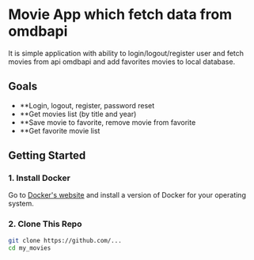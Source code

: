 # Movie App which fetch data from omdbapi

It is simple application with ability to login/logout/register user and fetch movies 
from api omdbapi and add favorites movies to local database.

## Goals

- **Login, logout, register, password reset
- **Get movies list (by title and year)
- **Save movie to favorite, remove movie from favorite
- **Get favorite movie list

## Getting Started

### 1. Install Docker

Go to [Docker's website](https://docs.docker.com/install/) and install a
version of Docker for your operating system.

### 2. Clone This Repo

```sh
git clone https://github.com/...
cd my_movies
```

